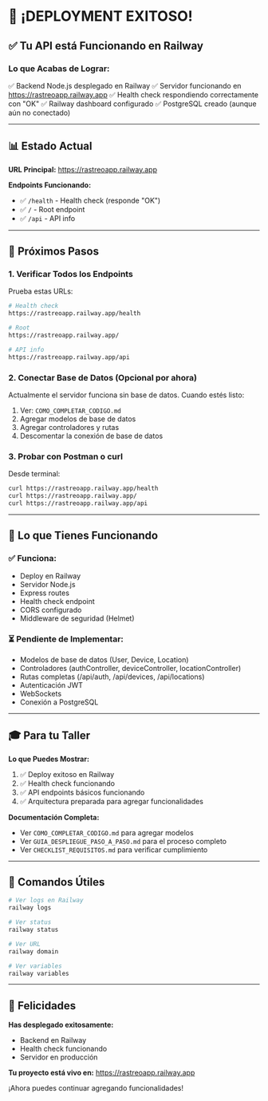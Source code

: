# 🎉 ¡DEPLOYMENT EXITOSO!

## ✅ Tu API está Funcionando en Railway

### Lo que Acabas de Lograr:

✅ Backend Node.js desplegado en Railway
✅ Servidor funcionando en https://rastreoapp.railway.app
✅ Health check respondiendo correctamente con "OK"
✅ Railway dashboard configurado
✅ PostgreSQL creado (aunque aún no conectado)

---

## 📊 Estado Actual

**URL Principal:** https://rastreoapp.railway.app

**Endpoints Funcionando:**
- ✅ `/health` - Health check (responde "OK")
- ✅ `/` - Root endpoint
- ✅ `/api` - API info

---

## 🎯 Próximos Pasos

### 1. Verificar Todos los Endpoints

Prueba estas URLs:

```bash
# Health check
https://rastreoapp.railway.app/health

# Root
https://rastreoapp.railway.app/

# API info
https://rastreoapp.railway.app/api
```

### 2. Conectar Base de Datos (Opcional por ahora)

Actualmente el servidor funciona sin base de datos. Cuando estés listo:

1. Ver: `COMO_COMPLETAR_CODIGO.md`
2. Agregar modelos de base de datos
3. Agregar controladores y rutas
4. Descomentar la conexión de base de datos

### 3. Probar con Postman o curl

Desde terminal:

```bash
curl https://rastreoapp.railway.app/health
curl https://rastreoapp.railway.app/
curl https://rastreoapp.railway.app/api
```

---

## 📝 Lo que Tienes Funcionando

### ✅ Funciona:
- Deploy en Railway
- Servidor Node.js
- Express routes
- Health check endpoint
- CORS configurado
- Middleware de seguridad (Helmet)

### ⏳ Pendiente de Implementar:
- Modelos de base de datos (User, Device, Location)
- Controladores (authController, deviceController, locationController)
- Rutas completas (/api/auth, /api/devices, /api/locations)
- Autenticación JWT
- WebSockets
- Conexión a PostgreSQL

---

## 🎓 Para tu Taller

**Lo que Puedes Mostrar:**

1. ✅ Deploy exitoso en Railway
2. ✅ Health check funcionando
3. ✅ API endpoints básicos funcionando
4. ✅ Arquitectura preparada para agregar funcionalidades

**Documentación Completa:**
- Ver `COMO_COMPLETAR_CODIGO.md` para agregar modelos
- Ver `GUIA_DESPLIEGUE_PASO_A_PASO.md` para el proceso completo
- Ver `CHECKLIST_REQUISITOS.md` para verificar cumplimiento

---

## 🚀 Comandos Útiles

```bash
# Ver logs en Railway
railway logs

# Ver status
railway status

# Ver URL
railway domain

# Ver variables
railway variables
```

---

## 🎉 Felicidades

**Has desplegado exitosamente:**
- Backend en Railway
- Health check funcionando
- Servidor en producción

**Tu proyecto está vivo en:**
https://rastreoapp.railway.app

¡Ahora puedes continuar agregando funcionalidades!

